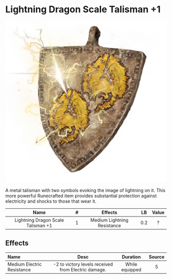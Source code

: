 # Lightning Dragon Scale Talisman +1

![Copyrighted Image](LightningDragonScaleTalisman+1.png)



A metal talisman with two symbols evoking the image of lightning on it. This more powerful Runecrafted item provides substantial protection against electricity and shocks to those that wear it.



|                Name                | # |           Effects           | LB | Value |
| :--------------------------------: | :-: | :-------------------------: | :-: | :---: |
| Lightning Dragon Scale Talisman +1 | 1 | Medium Lightning Resistance | 0.2 |   ?   |

## Effects

| Name                       |                       Desc                       |    Duration    | Source |
| :------------------------- | :-------------------------------------------------: | :------------: | :-----------: |
| Medium Electric Resistance | -2 to victory levels received from Electric damage. | While equipped |       5       |
